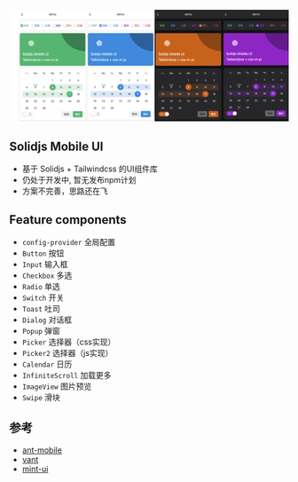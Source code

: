 ![images](public/cover.png)

## Solidjs Mobile UI
 - 基于 Solidjs + Tailwindcss 的UI组件库
 - 仍处于开发中, 暂无发布npm计划
 - 方案不完善，思路还在飞
## Feature components

- `config-provider` 全局配置
- `Button` 按钮
- `Input` 输入框
- `Checkbox` 多选
- `Radio` 单选
- `Switch` 开关
- `Toast` 吐司
- `Dialog` 对话框
- `Popup` 弹窗
- `Picker` 选择器（css实现）
- `Picker2` 选择器（js实现）
- `Calendar` 日历
- `InfiniteScroll` 加载更多
- `ImageView` 图片预览
- `Swipe` 滑块

## 参考
 - [ant-mobile](https://github.com/ant-design/ant-design-mobile)
 - [vant](https://github.com/youzan/vant) 
 - [mint-ui](https://github.com/ElemeFE/mint-ui)

